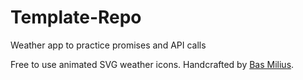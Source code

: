 # Template-Repo

Weather app to practice promises and API calls

Free to use animated SVG weather icons. Handcrafted by [Bas Milius](https://bas.dev).
